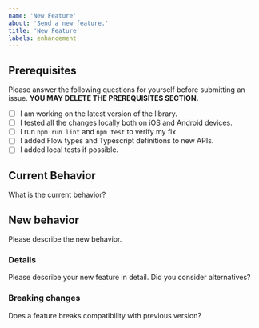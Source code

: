 ```yaml
---
name: 'New Feature'
about: 'Send a new feature.'
title: 'New Feature'
labels: enhancement
---
```


## Prerequisites

Please answer the following questions for yourself before submitting an issue. **YOU MAY DELETE THE PREREQUISITES SECTION.**

- [ ] I am working on the latest version of the library.
- [ ] I tested all the changes locally both on iOS and Android devices.
- [ ] I run `npm run lint` and `npm test` to verify my fix.
- [ ] I added Flow types and Typescript definitions to new APIs.
- [ ] I added local tests if possible.

## Current Behavior

What is the current behavior?

## New behavior

Please describe the new behavior.

### Details

Please describe your new feature in detail. Did you consider alternatives?

### Breaking changes

Does a feature breaks compatibility with previous version?